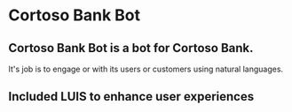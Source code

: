 
<h1>Cortoso Bank Bot </h1>
<h2>Cortoso Bank Bot is a bot for Cortoso Bank.</h2>
It's job is to engage or with its users or customers using natural languages. 


<h2>Included LUIS to enhance user experiences</h2> 
